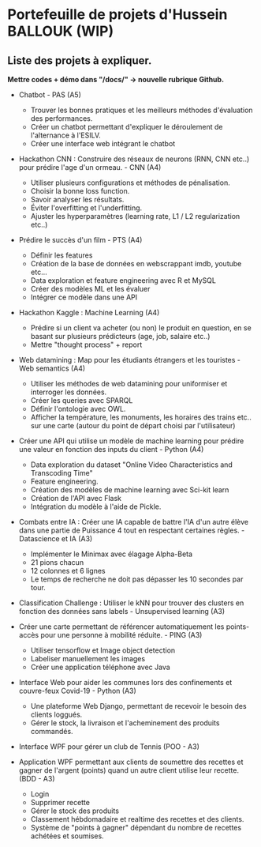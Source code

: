 # Portefeuille de projets d'Hussein BALLOUK (WIP)

## Liste des projets à expliquer. 

**Mettre codes + démo dans "/docs/" -> nouvelle rubrique Github.**

- Chatbot - PAS (A5)

  - Trouver les bonnes pratiques et les meilleurs méthodes d'évaluation des performances.
  - Créer un chatbot permettant d'expliquer le déroulement de l'alternance à l'ESILV.
  - Créer une interface web intégrant le chatbot
  

- Hackathon CNN : Construire des réseaux de neurons (RNN, CNN etc..) pour prédire l'age d'un ormeau. - CNN (A4)

  - Utiliser plusieurs configurations et méthodes de pénalisation.
  - Choisir la bonne loss function.
  - Savoir analyser les résultats.
  - Éviter l'overfitting et l'underfitting.
  - Ajuster les hyperparamètres (learning rate, L1 / L2 regularization etc..)


- Prédire le succès d'un film - PTS (A4)

  - Définir les features
  - Création de la base de données en webscrappant imdb, youtube etc...
  - Data exploration et feature engineering avec R et MySQL
  - Créer des modèles ML et les évaluer
  - Intégrer ce modèle dans une API


- Hackathon Kaggle : Machine Learning (A4)

  - Prédire si un client va acheter (ou non) le produit en question, en se basant sur plusieurs prédicteurs (age, job, salaire etc..)
  - Mettre "thought process" + report


- Web datamining : Map pour les étudiants étrangers et les touristes - Web semantics (A4)

  - Utiliser les méthodes de web datamining pour uniformiser et interroger les données.
  - Créer les queries avec SPARQL
  - Définir l'ontologie avec OWL.
  - Afficher la température, les monuments, les horaires des trains etc.. sur une carte (autour du point de départ choisi par l'utilisateur)


- Créer une API qui utilise un modèle de machine learning pour prédire une valeur en fonction des inputs du client - Python (A4)

  - Data exploration du dataset "Online Video Characteristics and Transcoding Time"
  - Feature engineering.
  - Création des modèles de machine learning avec Sci-kit learn
  - Création de l'API avec Flask
  - Intégration du modèle à l'aide de Pickle.


- Combats entre IA : Créer une IA capable de battre l'IA d'un autre élève dans une partie de Puissance 4 tout en respectant certaines règles. - Datascience et IA (A3)

  - Implémenter le Minimax avec élagage Alpha-Beta
  - 21 pions chacun
  - 12 colonnes et 6 lignes
  - Le temps de recherche ne doit pas dépasser les 10 secondes par tour.


- Classification Challenge : Utiliser le kNN pour trouver des clusters en fonction des données sans labels - Unsupervised learning (A3)


- Créer une carte permettant de référencer automatiquement les points-accès pour une personne à mobilité réduite. - PING (A3)

  - Utiliser tensorflow et Image object detection
  - Labeliser manuellement les images
  - Créer une application téléphone avec Java


- Interface Web pour aider les communes lors des confinements et couvre-feux Covid-19 - Python (A3)

  - Une plateforme Web Django, permettant de recevoir le besoin des clients loggués.
  - Gérer le stock, la livraison et l'acheminement des produits commandés.


- Interface WPF pour gérer un club de Tennis (POO - A3)


- Application WPF permettant aux clients de soumettre des recettes et gagner de l'argent (points) quand un autre client utilise leur recette. (BDD - A3) 

  - Login
  - Supprimer recette
  - Gérer le stock des produits
  - Classement hébdomadaire et realtime des recettes et des clients.
  - Système de "points à gagner" dépendant du nombre de recettes achétées et soumises.
